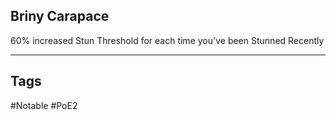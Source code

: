 ## Briny Carapace
60% increased Stun Threshold for each time you've been Stunned Recently

---
## Tags
#Notable
#PoE2
